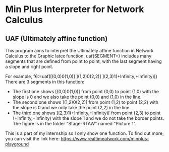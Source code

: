 # Min Plus Interpreter for Network Calculus

## UAF (Ultimately affine function)
This program aims to interpret the Ultimately affine function in Network Calculus to the Graphic latex function. 
uaf(SEGMENT+) includes many segments that are defined from point to point, with the last segment having a slope and right point.

For example, f6:=uaf([(0,0)0(1,0)] ](1,2)0(2,2)] ](2,3)1(+Infinity,+Infinity)[)
There are 3 segments in this function:
- The first one shows [(0,0)0(1,0)] from point (0,0) to point (1,0) with the slope is 0 and we also take the point (0,0) and (1,0) in the line.
- The second one shows ](1,2)0(2,2)] from point (1,2) to point (2,2) with the slope is 0 and we only take the point (2,2) in the line.
- The third one shows ](2,3)1(+Infinity,+Infinity)[ from point (2,3) to point (+Infinity,+Infinity) with the slope 1 and we do not take the border points.
The figure is in the folder "Stage-RTAW" named "Picture 1".

This is a part of my internship so I only show one function.
To find out more, you can visit the link here:
https://www.realtimeatwork.com/minplus-playground
